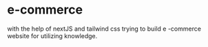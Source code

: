 # e-commerce
with the help of nextJS and tailwind css trying to build e -commerce website for utilizing knowledge.
